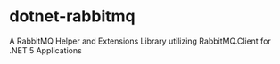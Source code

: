 # dotnet-rabbitmq
A RabbitMQ Helper and Extensions Library utilizing RabbitMQ.Client for .NET 5 Applications
